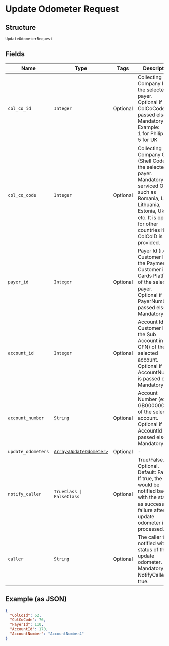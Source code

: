 
# Update Odometer Request

## Structure

`UpdateOdometerRequest`

## Fields

| Name | Type | Tags | Description |
|  --- | --- | --- | --- |
| `col_co_id` | `Integer` | Optional | Collecting Company Id  of the selected payer.<br>Optional if ColCoCode is passed else Mandatory.<br>Example:<br>1 for Philippines<br>5 for UK |
| `col_co_code` | `Integer` | Optional | Collecting Company Code (Shell Code) of the selected payer.<br>Mandatory for serviced OUs such as Romania, Latvia, Lithuania, Estonia, Ukraine etc. It is optional for other countries if ColCoID is provided. |
| `payer_id` | `Integer` | Optional | Payer Id (i.e. Customer Id of the Payment Customer in Cards Platform) of the selected payer.<br>Optional if PayerNumber is passed else Mandatory |
| `account_id` | `Integer` | Optional | Account Id (i.e. Customer Id of the Sub Account in GFN) of the selected account.<br>Optional if AccountNumber is passed else Mandatory |
| `account_number` | `String` | Optional | Account Number (ex: GB000000123) of the selected account.<br>Optional if AccountId is passed else Mandatory |
| `update_odometers` | [`Array<UpdateOdometer>`](../../doc/models/update-odometer.md) | Optional | - |
| `notify_caller` | `TrueClass \| FalseClass` | Optional | True/False.<br>Optional.<br>Default: False<br>If true, the caller would be notified back with the status as success or failure after the update odometer is processed. |
| `caller` | `String` | Optional | The caller to be notified with the status of the update odometer.<br>Mandatory, if NotifyCaller is true. |

## Example (as JSON)

```json
{
  "ColCoId": 62,
  "ColCoCode": 76,
  "PayerId": 110,
  "AccountId": 170,
  "AccountNumber": "AccountNumber4"
}
```

